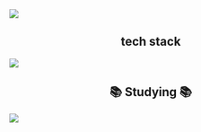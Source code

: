 <div>
  <img src="https://github.com/user-attachments/assets/3358aa27-06bd-4bd5-b5f1-6c6bd0b4bc21" />
</div>

<h2 align="center">tech stack</h2>
<div>
  <img src="https://github.com/user-attachments/assets/a6f502de-e63b-44b7-9ff7-3d4b0d668d40" / >
</div>

<h2 align="center">📚 Studying 📚</h2>
<div>
  <img src="https://github.com/user-attachments/assets/14a58d5a-35fe-4b40-9639-546c003f5e75" / >
</div>
